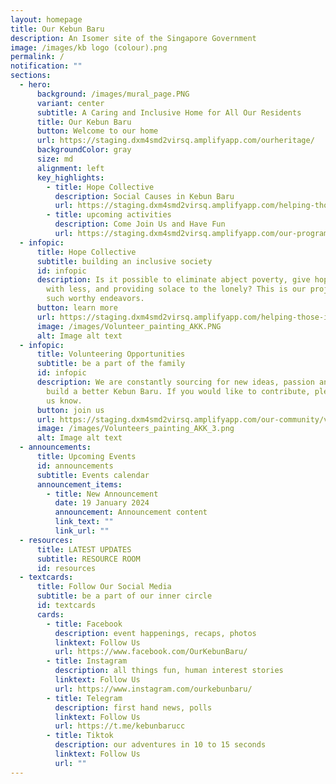 ```yaml
---
layout: homepage
title: Our Kebun Baru
description: An Isomer site of the Singapore Government
image: /images/kb logo (colour).png
permalink: /
notification: ""
sections:
  - hero:
      background: /images/mural_page.PNG
      variant: center
      subtitle: A Caring and Inclusive Home for All Our Residents
      title: Our Kebun Baru
      button: Welcome to our home
      url: https://staging.dxm4smd2virsq.amplifyapp.com/ourheritage/
      backgroundColor: gray
      size: md
      alignment: left
      key_highlights:
        - title: Hope Collective
          description: Social Causes in Kebun Baru
          url: https://staging.dxm4smd2virsq.amplifyapp.com/helping-those-in-need/youths/
        - title: upcoming activities
          description: Come Join Us and Have Fun
          url: https://staging.dxm4smd2virsq.amplifyapp.com/our-programmes/upcomingevents/
  - infopic:
      title: Hope Collective
      subtitle: building an inclusive society
      id: infopic
      description: Is it possible to eliminate abject poverty, give hope to those born
        with less, and providing solace to the lonely? This is our project on
        such worthy endeavors.
      button: learn more
      url: https://staging.dxm4smd2virsq.amplifyapp.com/helping-those-in-need/youths/
      image: /images/Volunteer_painting_AKK.PNG
      alt: Image alt text
  - infopic:
      title: Volunteering Opportunities
      subtitle: be a part of the family
      id: infopic
      description: We are constantly sourcing for new ideas, passion and energy to
        build a better Kebun Baru. If you would like to contribute, please let
        us know.
      button: join us
      url: https://staging.dxm4smd2virsq.amplifyapp.com/our-community/volunteer/
      image: /images/Volunteers_painting_AKK_3.png
      alt: Image alt text
  - announcements:
      title: Upcoming Events
      id: announcements
      subtitle: Events calendar
      announcement_items:
        - title: New Announcement
          date: 19 January 2024
          announcement: Announcement content
          link_text: ""
          link_url: ""
  - resources:
      title: LATEST UPDATES
      subtitle: RESOURCE ROOM
      id: resources
  - textcards:
      title: Follow Our Social Media
      subtitle: be a part of our inner circle
      id: textcards
      cards:
        - title: Facebook
          description: event happenings, recaps, photos
          linktext: Follow Us
          url: https://www.facebook.com/OurKebunBaru/
        - title: Instagram
          description: all things fun, human interest stories
          linktext: Follow Us
          url: https://www.instagram.com/ourkebunbaru/
        - title: Telegram
          description: first hand news, polls
          linktext: Follow Us
          url: https://t.me/kebunbarucc
        - title: Tiktok
          description: our adventures in 10 to 15 seconds
          linktext: Follow Us
          url: ""
---
```


